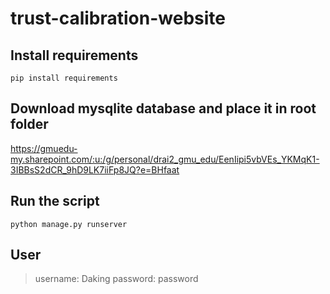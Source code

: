# trust-calibration-website

## Install requirements
```pip install requirements```

## Download mysqlite database and place it in root folder
https://gmuedu-my.sharepoint.com/:u:/g/personal/drai2_gmu_edu/EenIipi5vbVEs_YKMqK1-3IBBsS2dCR_9hD9LK7iiFp8JQ?e=BHfaat

## Run the script
```python manage.py runserver```

## User
> username: Daking
> password: password
